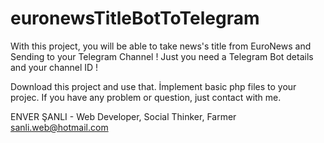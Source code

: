 # euronewsTitleBotToTelegram

With this project, you will be able to take news's title from EuroNews and Sending to your Telegram Channel !
Just you need a Telegram Bot details and your channel ID !

Download this project and use that.
İmplement basic php files to your projec. 
If you have any problem or question, just contact with me.



ENVER ŞANLI - Web Developer, Social Thinker, Farmer
sanli.web@hotmail.com
